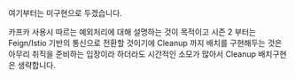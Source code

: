 여기부터는 미구현으로 두겠습니다.

카프카 사용시 따르는 예외처리에 대해 설명하는 것이 목적이고
시즌 2 부터는 Feign/Istio 기반의 통신으로 전환할 것이기에 
Cleanup 까지 배치를 구현해두는 것은 아무리 취직을 준비하는 입장이라 하더라도 시간적인 소모가 많아서 Cleanup 배치구현은 생략합니다.




